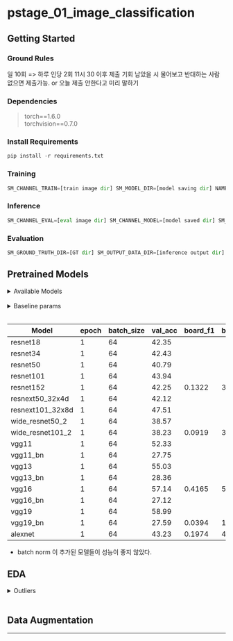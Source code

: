 # pstage_01_image_classification


## Getting Started  

### Ground Rules

일 10회 => 하루 인당 2회 
11시 30 이후 제출 기회 남았을 시 물어보고 반대하는 사람 없으면 제출가능.
or 오늘 제출 안한다고 미리 말하기

### Dependencies
> torch==1.6.0 <br>
> torchvision==0.7.0                                                              

### Install Requirements
```python
pip install -r requirements.txt
```


### Training
```python 
SM_CHANNEL_TRAIN=[train image dir] SM_MODEL_DIR=[model saving dir] NAME=[model name] epochs= [epochs] python train.py
```
 
### Inference
```python
SM_CHANNEL_EVAL=[eval image dir] SM_CHANNEL_MODEL=[model saved dir] SM_OUTPUT_DATA_DIR=[inference output dir] NAME=[model name] python inference.py
```
### Evaluation
```python
SM_GROUND_TRUTH_DIR=[GT dir] SM_OUTPUT_DATA_DIR=[inference output dir] python evaluation.py

```


## Pretrained Models 

<details>
<summary>Available Models</summary>
<div markdown="1">
<br>

- resnet18
- resnet34
- resnet50
- resnet101
- resnet152
- resnext50_32x4d
- resnext101_32x8d
- wide_resnet50_2
- wide_resnet101_2
- vgg11
- vgg11_bn
- vgg13
- vgg13_bn
- vgg16
- vgg16_bn
- vgg19
- vgg19_bn
- alexnet

</div>
</details>
<br>

<details>
<summary>Baseline params</summary>
<div markdown="2">
<br>

> epoch:<br>
 batch_size:<br>
 etc:
 
</div>
</details>
<br>

|Model|epoch|batch_size|val_acc|board_f1|board_acc|
|-----|-----|----------|-------|------------|----|
|resnet18          |1|64| 42.35 |
|resnet34          |1|64| 42.43 | 
|resnet50          |1|64| 40.79 |
|resnet101         |1|64| 43.94 |
|resnet152         |1|64| 42.25 | 0.1322|	36.5556|
|resnext50_32x4d   |1|64| 42.12 |
|resnext101_32x8d  |1|64| 47.51 |
|wide_resnet50_2   |1|64| 38.57 |
|wide_resnet101_2  |1|64| 38.23 | 0.0919|	30.1587|
|vgg11             |1|64| 52.33 |
|vgg11_bn          |1|64| 27.75 |
|vgg13             |1|64| 55.03 |
|vgg13_bn          |1|64| 28.36 |
|vgg16             |1|64| 57.14 | 0.4165|	58.1587|
|vgg16_bn          |1|64| 27.12 |
|vgg19             |1|64| 58.99 |
|vgg19_bn          |1|64| 27.59 | 0.0394|	18.1905|
|alexnet           |1|64| 43.23 | 0.1974|	41.1270|

- batch norm 이 추가된 모델들이 성능이 좋지 않았다.






## EDA

<details>
<summary>Outliers</summary>
<div markdown="3">

|female -> male|male -> female|incorrect<-> normal|
|--------------|--------------|-------------------|
|000010 💥|001498-1|000020|
|000357 💥|004432|005227|
|000664 💥|005223|
|000667 💥|
|000725 💥|
|000736 💥|
|000767 💥|
|000817 💥|
|001720|
|003780 💥|
|003798 💥|
|004281 💥|
|006359|
|006360|
|006361|
|006362|
|006363|
|006364|
|006504 💥|

💥 => not sure

 
</div>
</details>

<br>

## Data Augmentation
---
